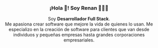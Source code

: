<p align="center" width="300">
   <h3 align="center">¡Hola 👋! Soy Renan 👨🏻‍💻</h3>
</p>

<p align="center">Soy <strong>Desarrollador Full Stack</strong>.<br /> Me apasiona crear software que mejore la vida de quienes lo usan. Me especializo en la creación de software para clientes que van desde individuos y pequeñas empresas hasta grandes corporaciones empresariales.</p>
